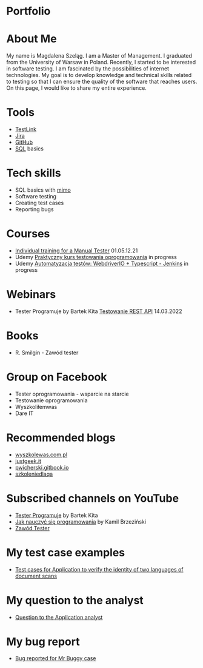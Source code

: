 # Portfolio
# About Me
My name is Magdalena Szeląg. I am a Master of Management. I graduated from the University of Warsaw in Poland. Recently, I started to be interested in software testing. I am fascinated by the possibilities of internet technologies. My goal is to develop knowledge and technical skills related to testing so that I can ensure the quality of the software that reaches users. On this page, I would like to share my entire experience.
# Tools
* [TestLink](https://www.testlink.org/)
* [Jira](https://www.atlassian.com/)
* [GitHub](https://github.com/)
* [SQL](https://www.mysql.com/) basics
# Tech skills 
* SQL basics with [mimo](https://getmimo.com/)
* Software testing
* Creating test cases
* Reporting bugs
# Courses
* [Individual training for a Manual Tester](https://www.wyszkolewas.com.pl/) 01.05.12.21
* Udemy [Praktyczny kurs testowania oprogramowania](https://www.udemy.com/course/praktyczny-kurs-testowania-oprogramowania/learn/lecture/29008772?start=0#overview) in progress
* Udemy [Automatyzacja testów: WebdriverIO + Typescript - Jenkins](https://www.udemy.com/course/testowanie-automatyczne-webdriverio/learn/lecture/29312514?start=0#overview) in progress
# Webinars
* Tester Programuje by Bartek Kita [Testowanie REST API](https://www.youtube.com/watch?v=OFN7ay5UreY) 14.03.2022
# Books
* R. Smilgin - Zawód tester
# Group on Facebook
* Tester oprogramowania - wsparcie na starcie
* Testowanie oprogramowania
* Wyszkoliłemwas
* Dare IT
# Recommended blogs
* [wyszkolewas.com.pl](https://www.wyszkolewas.com.pl/)
* [justgeek.it](https://geek.justjoin.it/)
* [pwicherski.gitbook.io](https://pwicherski.gitbook.io/testowanie-oprogramowania/)
* [szkoleniedlaqa](https://szkoleniedlaqa.pl/)
# Subscribed channels on YouTube
* [Tester Programuje](https://www.youtube.com/channel/UCb4yMKYzaO-jYGeFSvMuHJQ) by Bartek Kita
* [Jak nauczyć się programowania](https://www.youtube.com/channel/UCxFUKrMr2RNOUm8jztlKCAA) by Kamil Brzeziński
* [Zawód Tester](https://www.youtube.com/channel/UCUJzan4zBUpWwS1yWZZCwUw/featured)
# My test case examples
* [Test cases for Application to verify the identity of two languages of document scans](https://docs.google.com/spreadsheets/d/1bfV5hUaXPGRF9jhui1fzEeexuHbgs_GO/edit?usp=sharing&ouid=109717024635922998817&rtpof=true&sd=true)
# My question to the analyst
* [Question to the Application analyst](https://drive.google.com/file/d/1hq0ygT0bmpFl2iQchOM1igawQfw9ShLZ/view?usp=sharing)
# My bug report
* [Bug reported for Mr Buggy case](https://drive.google.com/file/d/1SqaXfXwumuIGJcWgEy8UPImSfWK_hLvj/view?usp=sharing)

